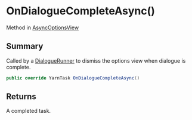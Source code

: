 # OnDialogueCompleteAsync()

Method in [AsyncOptionsView](yarn.unity.asyncoptionsview.md)

## Summary

Called by a [DialogueRunner](yarn.unity.dialoguerunner.md) to dismiss the options view when dialogue is complete.

```csharp
public override YarnTask OnDialogueCompleteAsync()
```

## Returns

A completed task.
